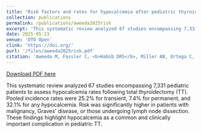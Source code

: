 ```yaml
---
title: "Risk factors and rates for hypocalcemia after pediatric thyroidectomy: A systematic review and meta-analysis"
collection: publications
permalink: /publications/aweeda2025risk
excerpt: 'This systematic review analyzed 67 studies encompassing 7,331 pediatric patients to assess hypocalcemia rates following total thyroidectomy (TT). Pooled incidence rates were 25.2% for transient, 7.4% for permanent, and 32.1% for any hypocalcemia. Risk was significantly higher in patients with malignancy, Graves&#39; disease, or those undergoing lymph node dissection. These findings highlight hypocalcemia as a common and clinically important complication in pediatric TT.'
date: 2025-05-23
venue: 'OTO Open'
clink: 'https://doi.org/'
purl: '/files/aweeda2025risk.pdf'
citation: 'Aweeda M, Fassler C, <b>Habib DRS</b>, Miller AB, Ortega C, Prasad K, Chen CL, Lopez M, Duffus SH, Belcher RH. Risk factors and rates for hypocalcemia after pediatric thyroidectomy: A systematic review and meta-analysis. <i>OTO Open</i>. 2025;9:e70130. doi:10.1002/oto2.70130'
---
```

[Download PDF here](http://danielrshabib.github.io/files/aweeda2025risk.pdf)

This systematic review analyzed 67 studies encompassing 7,331 pediatric patients to assess hypocalcemia rates following total thyroidectomy (TT). Pooled incidence rates were 25.2% for transient, 7.4% for permanent, and 32.1% for any hypocalcemia. Risk was significantly higher in patients with malignancy, Graves&#39; disease, or those undergoing lymph node dissection. These findings highlight hypocalcemia as a common and clinically important complication in pediatric TT.
